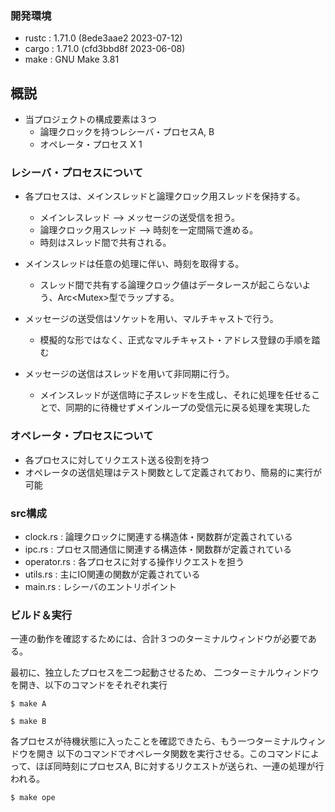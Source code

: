 
### 開発環境
- rustc : 1.71.0 (8ede3aae2 2023-07-12)
- cargo : 1.71.0 (cfd3bbd8f 2023-06-08)
- make  : GNU Make 3.81


## 概説
- 当プロジェクトの構成要素は３つ
    - 論理クロックを持つレシーバ・プロセスA, B
    - オペレータ・プロセス X 1


### レシーバ・プロセスについて
- 各プロセスは、メインスレッドと論理クロック用スレッドを保持する。
    - メインレスレッド      --> メッセージの送受信を担う。
    - 論理クロック用スレッド --> 時刻を一定間隔で進める。
    - 時刻はスレッド間で共有される。

- メインスレッドは任意の処理に伴い、時刻を取得する。
    - スレッド間で共有する論理クロック値はデータレースが起こらないよう、Arc<Mutex<T>>型でラップする。

- メッセージの送受信はソケットを用い、マルチキャストで行う。
    - 模擬的な形ではなく、正式なマルチキャスト・アドレス登録の手順を踏む

- メッセージの送信はスレッドを用いて非同期に行う。
    - メインスレッドが送信時に子スレッドを生成し、それに処理を任せることで、同期的に待機せずメインループの受信元に戻る処理を実現した


### オペレータ・プロセスについて
- 各プロセスに対してリクエスト送る役割を持つ
- オペレータの送信処理はテスト関数として定義されており、簡易的に実行が可能


### src構成
- clock.rs       : 論理クロックに関連する構造体・関数群が定義されている
- ipc.rs         : プロセス間通信に関連する構造体・関数群が定義されている
- operator.rs    : 各プロセスに対する操作リクエストを担う
- utils.rs       : 主にIO関連の関数が定義されている
- main.rs        : レシーバのエントリポイント


### ビルド＆実行
一連の動作を確認するためには、合計３つのターミナルウィンドウが必要である。

最初に、独立したプロセスを二つ起動させるため、
二つターミナルウィンドウを開き、以下のコマンドをそれぞれ実行

```
$ make A
```

```
$ make B
```

各プロセスが待機状態に入ったことを確認できたら、もう一つターミナルウィンドウを開き
以下のコマンドでオペレータ関数を実行させる。このコマンドによって、ほぼ同時刻にプロセスA, Bに対するリクエストが送られ、一連の処理が行われる。

```
$ make ope
```
